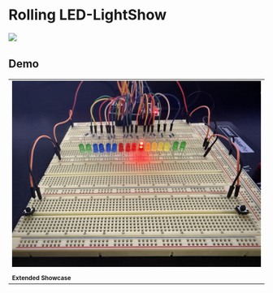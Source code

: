 # Rolling LED-LightShow
<img src="assets/Rolling_LED-LightShow_GIF.gif" width="500" />

## Demo
<table>
  <tr>
    <td>
      <a href="https://www.youtube.com/watch?v=pUdSxHkesBs">
        <img src="assets/A_Rolling_LED-LightShow_DemoThumbnail.jpg" width="500" />
      </a>
    </td>

  </tr>
  <tr>
    <td><sub><strong>Extended Showcase</strong></sub></td>
  </tr>
</table>
